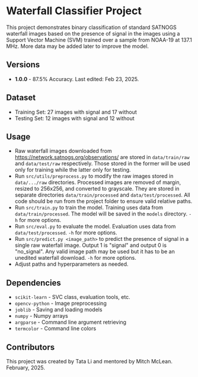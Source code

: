 # Waterfall Classifier Project

This project demonstrates binary classification of standard SATNOGS waterfall images based on the presence of signal in the images using a Support Vector Machine (SVM) trained over a sample from NOAA-19 at 137.1 MHz. More data may be added later to improve the model.

## Versions

* **1.0.0** - 87.5% Accuracy. Last edited: Feb 23, 2025.

## Dataset

* Training Set: 27 images with signal and 17 without
* Testing Set: 12 images with signal and 12 without

## Usage

* Raw waterfall images downloaded from https://network.satnogs.org/observations/ are stored in `data/train/raw` and `data/test/raw` respectively. Those stored in the former will be used only for training while the latter only for testing.
* Run `src/utils/preprocess.py` to modify the raw images stored in `data/.../raw` directories. Processed images are removed of margin, resized to 256x256, and converted to grayscale. They are stored in separate directories `data/train/processed` and `data/test/processed`. All code should be run from the project folder to ensure valid relative paths.
* Run `src/train.py` to train the model. Training uses data from `data/train/processed`. The model will be saved in the `models` directory. `-h` for more options.
* Run `src/eval.py` to evaluate the model. Evaluation uses data from `data/test/processed`. `-h` for more options.
* Run `src/predict.py <image_path>` to predict the presence of signal in a single raw waterfall image. Output 1 is "signal" and output 0 is "no_signal". Any valid image path may be used but it has to be an unedited waterfall download. `-h` for more options.
* Adjust paths and hyperparameters as needed.

## Dependencies

* `scikit-learn` - SVC class, evaluation tools, etc.
* `opencv-python` - Image preprocessing
* `joblib` - Saving and loading models
* `numpy` - Numpy arrays
* `argparse` - Command line argument retrieving
* `termcolor` - Command line colors

## Contributors

This project was created by Tata Li and mentored by Mitch McLean. February, 2025.

